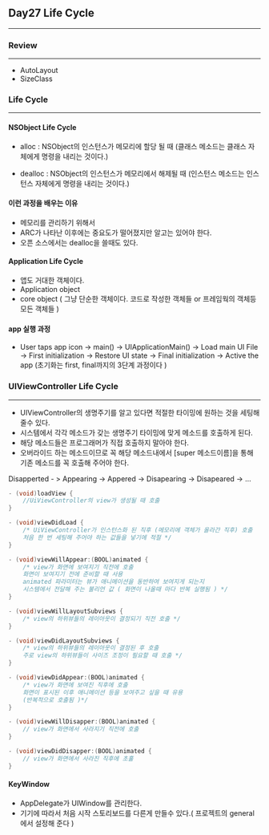 ## Day27 Life Cycle
 ***
 
### Review
 ***
 
 - AutoLayout
 - SizeClass

### Life Cycle
***
#### NSObject Life Cycle

 - alloc : NSObject의 인스턴스가 메모리에 할당 될 때
(클래스 메소드는 클래스 자체에게 명령을 내리는 것이다.)

 - dealloc : NSObject의 인스턴스가 메모리에서 해제될 때
(인스턴스 메소드는 인스턴스 자체에게 명령을 내리는 것이다.)

#### 이런 과정을 배우는 이유

 - 메모리를 관리하기 위해서
 - ARC가 나타난 이후에는 중요도가 떨어졌지만 알고는 있어야 한다.
 - 오픈 소스에서는 dealloc을 쓸때도 있다.

#### Application Life Cycle

 - 앱도 거대한 객체이다.
 - Application object
 - core object ( 그냥 단순한 객체이다. 코드로 작성한 객체들 or 프레임웍의 객체등 모든 객체들  )
 
#### app 실행 과정
- User taps app icon -> main() -> UIApplicationMain() -> Load main UI File -> First initialization -> Restore UI state -> Final initialization -> Active the app (초기화는 first, final까지의 3단계 과정이다 ) 


### UIViewController Life Cycle
***
 - UIViewController의 생명주기를 알고 있다면 적절한 타이밍에 원하는 것을 세팅해 줄수 있다.
 - 시스템에서 각각 메소드가 갖는 생명주기 타이밍에 맞게 메소드를 호출하게 된다.
 - 해당 메소드들은 프로그래머가 직접 호출하지 말아야 한다. 
 - 오버라이드 하는 메소드이므로 꼭 해당 메소드내에서 [super 메소드이름]을 통해 기존 메소드를 꼭 호출해 주어야 한다. 

Disapperted - > Appearing -> Appered -> Disapearing -> Disapeared -> ...

```objective-c
- (void)loadView {
    //UiViewController의 view가 생성될 때 호출
}

- (void)viewDidLoad {
    /* UiViewController가 인스턴스화 된 직후 (메모리에 객체가 올라간 직후) 호출
    처음 한 번 세팅해 주어야 하는 값들을 넣기에 적절 */
}

- (void)viewWillAppear:(BOOL)animated {
    /* view가 화면에 보여지기 직전에 호출
    화면이 보여지기 전에 준비할 때 사용
    animated 파라미터는 뷰가 애니메이션을 동반하여 보여지게 되는지
    시스템에서 전달해 주는 불리언 값 ( 화면이 나올때 마다 반복 실행됨 ) */
}

- (void)viewWillLayoutSubviews {
    /* view의 하위뷰들의 레이아웃이 결정되기 직전 호출 */
}

- (void)viewDidLayoutSubviews {
    /* view의 하위뷰들의 레이아웃이 결정된 후 호출
    주로 view의 하위뷰들이 사이즈 조정이 필요할 때 호출 */
}

- (void)viewDidAppear:(BOOL)animated {
    /* view가 화면에 보여진 직후에 호출
    화면이 표시된 이후 애니메이션 등을 보여주고 싶을 때 유용 
    (반복적으로 호출됨 )*/
}

- (void)viewWillDisapper:(BOOL)animated {
    // view가 화면에서 사라지기 직전에 호출 
}

- (void)viewDidDisapper:(BOOL)animated {
    // view가 화면에서 사라진 직후에 초훌 
}
```

#### KeyWindow

 - AppDelegate가 UIWindow를 관리한다.
 - 기기에 따라서 처음 시작 스토리보드를 다른게 만들수 있다.( 프로젝트의 general 에서 설정해 준다 )
